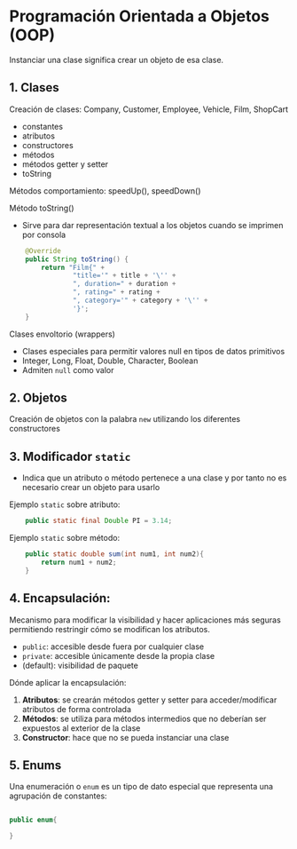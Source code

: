 
# Programación Orientada a Objetos (OOP)

Instanciar una clase significa crear un objeto de esa clase.

## 1. Clases

Creación de clases: Company, Customer, Employee, Vehicle, Film, ShopCart
  * constantes
  * atributos
  * constructores
  * métodos
  * métodos getter y setter
  * toString

Métodos comportamiento: speedUp(), speedDown()

Método toString()
  * Sirve para dar representación textual a los objetos cuando se imprimen por consola

```java
    @Override
    public String toString() {
        return "Film{" +
                "title='" + title + '\'' +
                ", duration=" + duration +
                ", rating=" + rating +
                ", category='" + category + '\'' +
                '}';
    }
```

Clases envoltorio (wrappers)
  * Clases especiales para permitir valores null en tipos de datos primitivos
  * Integer, Long, Float, Double, Character, Boolean 
  * Admiten ``null`` como valor

## 2. Objetos

Creación de objetos con la palabra `new` utilizando los diferentes constructores


## 3. Modificador ``static``
  * Indica que un atributo o método pertenece a una clase y por tanto no es necesario crear un objeto para usarlo

Ejemplo `static` sobre atributo:

```java
    public static final Double PI = 3.14;
```

Ejemplo `static` sobre método:

```java
    public static double sum(int num1, int num2){
        return num1 + num2;
    }
```


## 4. Encapsulación:

Mecanismo para modificar la visibilidad y hacer aplicaciones más seguras permitiendo restringir 
cómo se modifican los atributos.

* `public`: accesible desde fuera por cualquier clase
* `private`: accesible únicamente desde la propia clase
* (default): visibilidad de paquete

Dónde aplicar la encapsulación:

1. **Atributos**: se crearán métodos getter y setter para acceder/modificar atributos de forma 
   controlada
2. **Métodos**: se utiliza para métodos intermedios que no deberían ser expuestos al exterior de la 
   clase
3. **Constructor**: hace que no se pueda instanciar una clase


## 5. Enums

Una enumeración o ``enum`` es un tipo de dato especial que representa una agrupación de constantes:

```java

public enum{

}

```

